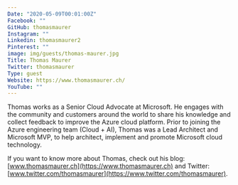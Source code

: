 ```yaml
---
Date: "2020-05-09T00:01:00Z"
Facebook: ""
GitHub: thomasmaurer
Instagram: ""
Linkedin: thomasmaurer2
Pinterest: ""
image: img/guests/thomas-maurer.jpg
Title: Thomas Maurer
Twitter: thomasmaurer
Type: guest
Website: https://www.thomasmaurer.ch/
YouTube: ""
---
```

Thomas works as a Senior Cloud Advocate at Microsoft. He engages with the community and customers around the world to share his knowledge and collect feedback to improve the Azure cloud platform. Prior to joining the Azure engineering team (Cloud + AI), Thomas was a Lead Architect and Microsoft MVP, to help architect, implement and promote Microsoft cloud technology.

If you want to know more about Thomas, check out his blog: [www.thomasmaurer.ch](https://www.thomasmaurer.ch) and Twitter: [www.twitter.com/thomasmaurer](https://www.twitter.com/thomasmaurer).